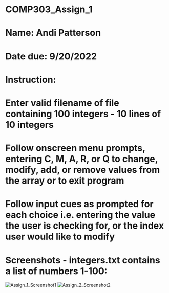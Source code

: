 # COMP303_Assign_1
# Name: Andi Patterson
# Date due: 9/20/2022

# Instruction:
# Enter valid filename of file containing 100 integers - 10 lines of 10 integers
# Follow onscreen menu prompts, entering C, M, A, R, or Q to change, modify, add, or remove values from the array or to exit program
# Follow input cues as prompted for each choice i.e. entering the value the user is checking for, or the index user would like to modify

# Screenshots - integers.txt contains a list of numbers 1-100: 
![Assign_1_Screenshot1](https://user-images.githubusercontent.com/106998896/191085517-874a3a1b-9b55-4272-a107-c40f1cee703f.jpg)
![Assign_2_Screenshot2](https://user-images.githubusercontent.com/106998896/191085523-4c4faef0-1b30-40aa-8bfb-afc3041e0c06.jpg)
